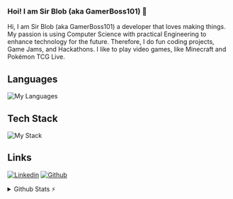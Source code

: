 ### Hoi! I am Sir Blob (aka GamerBoss101) 👋

Hi, I am Sir Blob (aka GamerBoss101) a developer that loves making things. My passion is using Computer Science with practical Engineering to enhance technology for the future. Therefore, I do fun coding projects, Game Jams, and Hackathons. I like to play video games, like Minecraft and Pokémon TCG Live. 
<!-- A project I am working on right now is [TGS](https://dev.sirblob.me/games/tgs). -->

## Languages
![My Languages](https://skillicons.dev/icons?i=c,cpp,cs,java,python,nodejs,js,ts,html,css)
## Tech Stack
![My Stack](https://skillicons.dev/icons?i=windows,linux,apple,vscode,idea,git,mongodb)

## Links
[![Linkedin](https://skillicons.dev/icons?i=linkedin)](https://www.linkedin.com/in/gmanjunatha/)
[![Github](https://skillicons.dev/icons?i=github)](https://github.com/GamerBoss101)


<details>
  <summary>Github Stats ⚡</summary>

  <a href="#">![Github stats](https://github-readme-stats.vercel.app/api?username=GamerBoss101&layout=compact&show_icons=true?username=tandpfun&theme=github_dark&count_private=true&hide_border=true&line_height=20)</a>
  <a href="#">![Top Langs](https://github-readme-stats.vercel.app/api/top-langs/?username=GamerBoss101&layout=compact&theme=github_dark&count_private=true&hide_border=true)</a>
</details>

